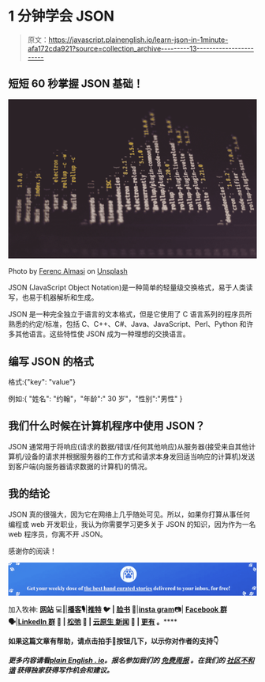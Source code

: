 # 1 分钟学会 JSON

> 原文：<https://javascript.plainenglish.io/learn-json-in-1minute-afa172cda921?source=collection_archive---------13----------------------->

## 短短 60 秒掌握 JSON 基础！

![](img/19f8f13fbaf650498352fe6eae8ba88b.png)

Photo by [Ferenc Almasi](https://unsplash.com/@flowforfrank?utm_source=medium&utm_medium=referral) on [Unsplash](https://unsplash.com?utm_source=medium&utm_medium=referral)

JSON (JavaScript Object Notation)是一种简单的轻量级交换格式，易于人类读写，也易于机器解析和生成。

JSON 是一种完全独立于语言的文本格式，但是它使用了 C 语言系列的程序员所熟悉的约定/标准，包括 C、C++、C#、Java、JavaScript、Perl、Python 和许多其他语言。这些特性使 JSON 成为一种理想的交换语言。

## **编写 JSON 的格式**

格式:{"key": "value"}

例如:{ "姓名": "约翰"，"年龄":" 30 岁"，"性别":"男性" }

## **我们什么时候在计算机程序中使用 JSON？**

JSON 通常用于将响应(请求的数据/错误/任何其他响应)从服务器(接受来自其他计算机/设备的请求并根据服务器的工作方式和请求本身发回适当响应的计算机)发送到客户端(向服务器请求数据的计算机)的情况。

## **我的结论**

JSON 真的很强大，因为它在网络上几乎随处可见。所以，如果你打算从事任何编程或 web 开发职业，我认为你需要学习更多关于 JSON 的知识，因为作为一名 web 程序员，你离不开 JSON。

感谢你的阅读！

[![](img/8f497a40fc9423af91397c9e53e5ff35.png)](https://faun.to/bP1m5)

加入牧神: [**网站**](https://faun.to/i9Pt9) 💻**|**|[**播客**](https://faun.dev/podcast)**🎙️**|**[**推特**](https://twitter.com/joinfaun) 🐦 **|** [**脸书**](https://www.facebook.com/faun.dev/) 👥**|**[**insta gram**](https://instagram.com/fauncommunity/)**📷| [**Facebook 群**](https://www.facebook.com/groups/364904580892967/)**🗣️**|**[**LinkedIn 群**](https://www.linkedin.com/company/faundev) 💬 **|** [**松弛**](https://faun.dev/chat) 📱 **|** [**云原生** **新闻**](https://thechief.io) 📰 **|** [**更有**](https://linktr.ee/faun.dev/) **。********

****如果这篇文章有帮助，请点击拍手👏按钮几下，以示你对作者的支持👇****

*****更多内容请看*[***plain English . io***](http://plainenglish.io/)*。报名参加我们的* [***免费周报***](http://newsletter.plainenglish.io/) *。在我们的* [***社区不和谐***](https://discord.gg/GtDtUAvyhW) *获得独家获得写作机会和建议。*****